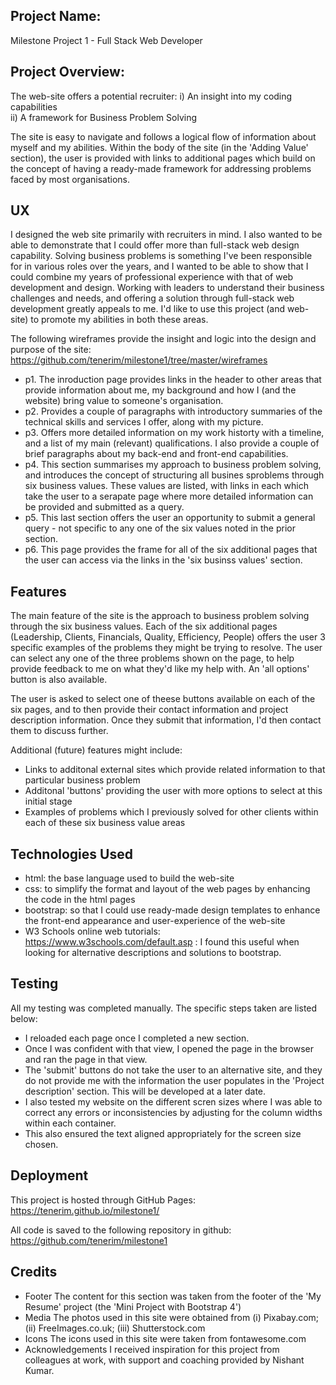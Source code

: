 ## Project Name: 
Milestone Project 1 - Full Stack Web Developer

## Project Overview: 
The web-site offers a potential recruiter: 
i) An insight into my coding capabilities  
ii) A framework for Business Problem Solving 

The site is easy to navigate and follows a logical flow of information about myself and my abilities. Within the body of the site (in the 'Adding Value' section), 
the user is provided with links to additional pages which build on the concept of having a ready-made framework for addressing problems faced by most organisations. 

## UX
I designed the web site primarily with recruiters in mind. I also wanted to be able to demonstrate that I could offer more than full-stack web design capability. 
Solving business problems is something I've been responsible for in various roles over the years, and I wanted to be able to show that I could combine my years of 
professional experience with that of web development and design. Working with leaders to understand their business challenges and needs, and offering a solution 
through full-stack web development greatly appeals to me. I'd like to use this project (and web-site) to promote my abilities in both these areas. 

The following wireframes provide the insight and logic into the design and purpose of the site: https://github.com/tenerim/milestone1/tree/master/wireframes 
* p1. The inroduction page provides links in the header to other areas that provide information about me, my background and how I (and the website) bring value to someone's organisation. 
* p2. Provides a couple of paragraphs with introductory summaries of the technical skills and services I offer, along with my picture. 
* p3. Offers more detailed information on my work historty with a timeline, and a list of my main (relevant) qualifications. I also provide a couple of 
brief paragraphs about my back-end and front-end capabilities. 
* p4. This section summarises my approach to business problem solving, and introduces the concept of structuring all busines sproblems through six business values. 
These values are listed, with links in each which take the user to a serapate page where more detailed information can be provided and submitted as a query. 
* p5. This last section offers the user an opportunity to submit a general query - not specific to any one of the six values noted in the prior section. 
* p6. This page provides the frame for all of the six additional pages that the user can access via the links in the 'six businss values' section. 

## Features
The main feature of the site is the approach to business problem solving through the six business values. Each of the six additional pages (Leadership, 
Clients, Financials, Quality, Efficiency, People) offers the user 3 specific examples of the problems they might be trying to resolve. 
The user can select any one of the three problems shown on the page, to help provide feedback to me on what they'd like my help with. An 'all options' button is also available. 

The user is asked to select one of theese buttons available on each of the six pages, and to then provide their contact information and project description information. 
Once they submit that information, I'd then contact them to discuss further. 

Additional (future) features might include:
* Links to additonal external sites which provide related information to that particular business problem 
* Additonal 'buttons' providing the user with more options to select at this initial stage
* Examples of problems which I previously solved for other clients within each of these six business value areas 

## Technologies Used
* html: the base language used to build the web-site
* css: to simplify the format and layout of the web pages by enhancing the code in the html pages 
* bootstrap: so that I could use ready-made design templates to enhance the front-end appearance and user-experience of the web-site 
* W3 Schools online web tutorials: https://www.w3schools.com/default.asp : I found this useful when looking for alternative descriptions and solutions to bootstrap. 

## Testing
All my testing was completed manually. The specific steps taken are listed below: 
* I reloaded each page once I completed a new section.
* Once I was confident with that view, I opened the page in the browser and ran the page in that view. 
* The 'submit' buttons do not take the user to an alternative site, and they do not provide me with the information the user populates in the 'Project description' section. This will be developed at a later date. 
* I also tested my website on the different scren sizes where I was able to correct any errors or inconsistencies by adjusting for the column widths within each container.
* This also ensured the text aligned appropriately for the screen size chosen. 

## Deployment
This project is hosted through GitHub Pages: https://tenerim.github.io/milestone1/ 

All code is saved to the following repository in github: https://github.com/tenerim/milestone1  

## Credits
* Footer
The content for this section was taken from the footer of the 'My Resume' project (the 'Mini Project with Bootstrap 4')
* Media
The photos used in this site were obtained from (i) Pixabay.com; (ii) FreeImages.co.uk; (iii) Shutterstock.com 
* Icons
The icons used in this site were taken from fontawesome.com 
* Acknowledgements
I received inspiration for this project from colleagues at work, with support and coaching provided by Nishant Kumar. 
